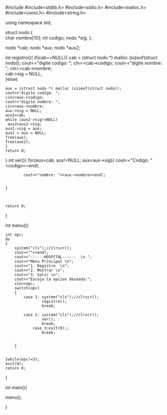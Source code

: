 #include<iostream>
#include<stdlib.h>
#include<stdio.h>
#include<malloc.h>
#include<conio.h>
#include<string.h>

using namespace std;

struct nodo
{	
	char nombre[10];
	int codigo;
	nodo *sig;
};

nodo *cab;
nodo *aux;
nodo *aux2;

int registro(){
	if(cab==NULL){
	cab = (struct nodo *) malloc (sizeof(struct nodo));
	cout<<"digite codigo: ";
	cin>>cab->codigo;
	cout<<"digite nombre: ";
	cin>>cab->nombre;	
	cab->sig = NULL;		
	}else{

	aux = (struct nodo *) malloc (sizeof(struct nodo));
	cout<<"digite codigo: ";
	cin>>aux->codigo;
	cout<<"digite nombre: ";
	cin>>aux->nombre;
	aux->sig = NULL;
	aux2=cab; 
	while (aux2->sig!=NULL)
	 aux2=aux2->sig;
	aux2->sig = aux;
	aux2 = aux = NULL;
	free(aux);
	free(aux2);
	}	
	return 0;
}
int ver(){
	for(aux=cab; aux!=NULL; aux=aux->sig){
			cout<<"Codigo: "<<aux->codigo<<endl;
		
			cout<<"nombre: "<<aux->nombre<<endl;
		
	
	}


	
	return 0;
}

int menu(){

	int opc;
	do
	{
		system("cls");//clrscr();
        cout<<""<<endl;
		cout<<"------HOSPITAL------  \n ";
		cout<<"Menu Principal \n";
		cout<<"1. Registro  \n";
		cout<<"2. Mostrar \n";
		cout<<"3. Salir \n";
		cout<<"Escoja la opcion deseada:";
		cin>>opc;
		switch(opc)
		{
			case 1: system("cls");//clrscr();
			        registro();
					break;
					
			case 2: system("cls");//clrscr();
			        ver();
					break;
				case 3:exit(0);;
					break;

		
		}
		

	}while(opc!=3);
	exit(0);
	return 0;
}

int main(){
	
   menu();	
	

}

